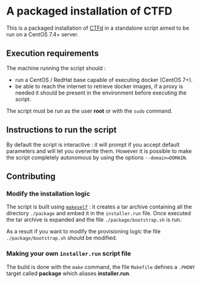 # A packaged installation of CTFD

This is a packaged installation of [CTFd](https://github.com/CTFd/CTFd) in a standalone script aimed to be run on a CentOS 7.4+ server.

## Execution requirements

The machine running the script should :

- run a CentOS / RedHat base capable of executing docker (CentOS 7+).
- be able to reach the internet to retrieve docker images, if a proxy is needed it should be present in the environment before executing the script.

The script must be run as the user **root** or with the `sudo` command.

## Instructions to run the script

By default the script is interactive : it will prompt if you accept default parameters and will let you overwrite them.
However it is possible to make the script completely autonomous by using the options `--domain=DOMAIN`.

## Contributing

### Modify the installation logic

The script is built using [`makeself`](https://makeself.io) : it creates a tar archive containing all the directory `./package` and embed it in the `installer.run` file.
Once executed the tar archive is expanded and the file `./package/bootstrap.sh` is run.

As a result if you want to modify the provisioning logic the file `./package/bootstrap.sh` should be modified.

### Making your own `installer.run` script file

The build is done with the `make` command, the file `Makefile` defines a `.PHONY` target called **package** which aliases **installer.run**.
